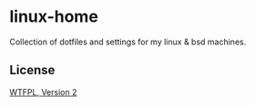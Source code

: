 # linux-home

Collection of dotfiles and settings for my linux & bsd machines.

## License

[WTFPL, Version 2](http://sam.zoy.org/wtfpl)
